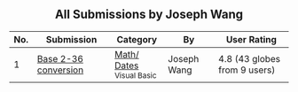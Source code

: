 ﻿<div align="center">

## All Submissions by Joseph Wang

</div>

No.  | Submission | Category | By   | User Rating
---- | ---------- | -------- | ---- | -----------
1 | [Base 2\-36 conversion<br />](https://github.com/Planet-Source-Code/joseph-wang-base-2-36-conversion__1-5033) | [Math/ Dates<br /><sup>Visual Basic</sup>](../ByCategory/math-dates__1-37.md) | Joseph Wang | 4.8 (43 globes from 9 users)
